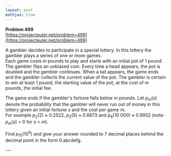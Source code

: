 ```yaml
---
layout: post
mathjax: true
---
```

**Problem 499**  
[https://projecteuler.net/problem=499](https://projecteuler.net/problem=499)

<p>A gambler decides to participate in a special lottery. In this lottery the gambler plays a series of one or more games.<br />
Each game costs <var>m</var> pounds to play and starts with an initial pot of 1 pound. The gambler flips an unbiased coin. Every time a head appears, the pot is doubled and the gambler continues. When a tail appears, the game ends and the gambler collects the current value of the pot. The gambler is certain to win at least 1 pound, the starting value of the pot, at the cost of <var>m</var> pounds, the initial fee.</p>

<p>The game ends if the gambler's fortune falls below <var>m</var> pounds.
Let <var>p<sub>m</sub></var>(<var>s</var>) denote the probability that the gambler will never run out of money in this lottery given an initial fortune <var>s</var> and the cost per game <var>m</var>.<br />
For example <var>p</var><sub>2</sub>(2) ≈ 0.2522, <var>p</var><sub>2</sub>(5) ≈ 0.6873 and <var>p</var><sub>6</sub>(10 000) ≈ 0.9952 (note: <var>p<sub>m</sub></var>(<var>s</var>) = 0 for <var>s</var> &lt; <var>m</var>).</p>

<p>Find <var>p</var><sub>15</sub>(10<sup>9</sup>) and give your answer rounded to 7 decimal places behind the decimal point in the form 0.abcdefg.</p>
---
